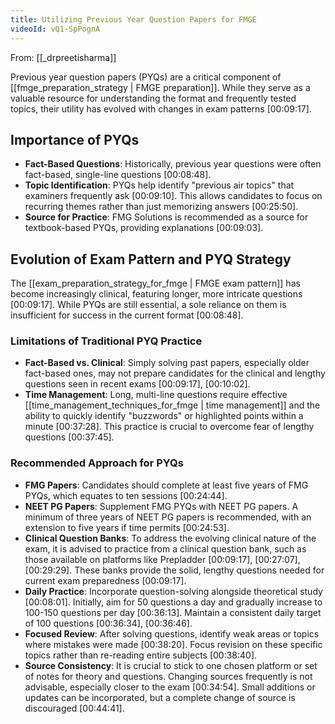 ```yaml
---
title: Utilizing Previous Year Question Papers for FMGE
videoId: vQ1-SpPognA
---
```


From: [[_drpreetisharma]] <br/> 

Previous year question papers (PYQs) are a critical component of [[fmge_preparation_strategy | FMGE preparation]]. While they serve as a valuable resource for understanding the format and frequently tested topics, their utility has evolved with changes in exam patterns <a class="yt-timestamp" data-t="00:09:17">[00:09:17]</a>.

## Importance of PYQs
*   **Fact-Based Questions**: Historically, previous year questions were often fact-based, single-line questions <a class="yt-timestamp" data-t="00:08:48">[00:08:48]</a>.
*   **Topic Identification**: PYQs help identify "previous air topics" that examiners frequently ask <a class="yt-timestamp" data-t="00:09:10">[00:09:10]</a>. This allows candidates to focus on recurring themes rather than just memorizing answers <a class="yt-timestamp" data-t="00:25:50">[00:25:50]</a>.
*   **Source for Practice**: FMG Solutions is recommended as a source for textbook-based PYQs, providing explanations <a class="yt-timestamp" data-t="00:09:03">[00:09:03]</a>.

## Evolution of Exam Pattern and PYQ Strategy
The [[exam_preparation_strategy_for_fmge | FMGE exam pattern]] has become increasingly clinical, featuring longer, more intricate questions <a class="yt-timestamp" data-t="00:09:17">[00:09:17]</a>. While PYQs are still essential, a sole reliance on them is insufficient for success in the current format <a class="yt-timestamp" data-t="00:08:48">[00:08:48]</a>.

### Limitations of Traditional PYQ Practice
*   **Fact-Based vs. Clinical**: Simply solving past papers, especially older fact-based ones, may not prepare candidates for the clinical and lengthy questions seen in recent exams <a class="yt-timestamp" data-t="00:09:17">[00:09:17]</a>, <a class="yt-timestamp" data-t="00:10:02">[00:10:02]</a>.
*   **Time Management**: Long, multi-line questions require effective [[time_management_techniques_for_fmge | time management]] and the ability to quickly identify "buzzwords" or highlighted points within a minute <a class="yt-timestamp" data-t="00:37:28">[00:37:28]</a>. This practice is crucial to overcome fear of lengthy questions <a class="yt-timestamp" data-t="00:37:45">[00:37:45]</a>.

### Recommended Approach for PYQs
*   **FMG Papers**: Candidates should complete at least five years of FMG PYQs, which equates to ten sessions <a class="yt-timestamp" data-t="00:24:44">[00:24:44]</a>.
*   **NEET PG Papers**: Supplement FMG PYQs with NEET PG papers. A minimum of three years of NEET PG papers is recommended, with an extension to five years if time permits <a class="yt-timestamp" data-t="00:24:53">[00:24:53]</a>.
*   **Clinical Question Banks**: To address the evolving clinical nature of the exam, it is advised to practice from a clinical question bank, such as those available on platforms like Prepladder <a class="yt-timestamp" data-t="00:09:17">[00:09:17]</a>, <a class="yt-timestamp" data-t="00:27:07">[00:27:07]</a>, <a class="yt-timestamp" data-t="00:29:29">[00:29:29]</a>. These banks provide the solid, lengthy questions needed for current exam preparedness <a class="yt-timestamp" data-t="00:09:17">[00:09:17]</a>.
*   **Daily Practice**: Incorporate question-solving alongside theoretical study <a class="yt-timestamp" data-t="00:08:01">[00:08:01]</a>. Initially, aim for 50 questions a day and gradually increase to 100-150 questions per day <a class="yt-timestamp" data-t="00:36:13">[00:36:13]</a>. Maintain a consistent daily target of 100 questions <a class="yt-timestamp" data-t="00:36:34">[00:36:34]</a>, <a class="yt-timestamp" data-t="00:36:46">[00:36:46]</a>.
*   **Focused Review**: After solving questions, identify weak areas or topics where mistakes were made <a class="yt-timestamp" data-t="00:38:20">[00:38:20]</a>. Focus revision on these specific topics rather than re-reading entire subjects <a class="yt-timestamp" data-t="00:38:40">[00:38:40]</a>.
*   **Source Consistency**: It is crucial to stick to one chosen platform or set of notes for theory and questions. Changing sources frequently is not advisable, especially closer to the exam <a class="yt-timestamp" data-t="00:34:54">[00:34:54]</a>. Small additions or updates can be incorporated, but a complete change of source is discouraged <a class="yt-timestamp" data-t="00:44:41">[00:44:41]</a>.